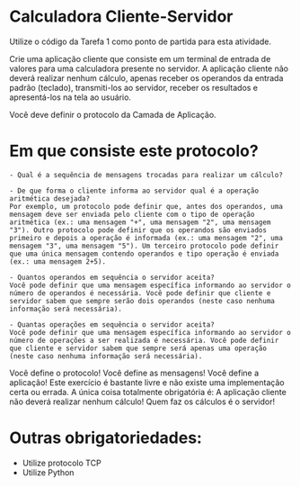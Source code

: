 # Calculadora Cliente-Servidor

Utilize o código da Tarefa 1 como ponto de partida para esta atividade.

Crie uma aplicação cliente que consiste em um terminal de entrada de valores para uma calculadora presente no servidor. A aplicação cliente não deverá realizar nenhum cálculo, apenas receber os operandos da entrada padrão (teclado), transmiti-los ao servidor, receber os resultados e apresentá-los na tela ao usuário.

Você deve definir o protocolo da Camada de Aplicação.

# Em que consiste este protocolo?

    - Qual é a sequência de mensagens trocadas para realizar um cálculo?

    - De que forma o cliente informa ao servidor qual é a operação aritmética desejada?
    Por exemplo, um protocolo pode definir que, antes dos operandos, uma mensagem deve ser enviada pelo cliente com o tipo de operação aritmética (ex.: uma mensagem "+", uma mensagem "2", uma mensagem "3"). Outro protocolo pode definir que os operandos são enviados primeiro e depois a operação é informada (ex.: uma mensagem "2", uma mensagem "3", uma mensagem "5"). Um terceiro protocolo pode definir que uma única mensagem contendo operandos e tipo operação é enviada (ex.: uma mensagem 2+5).

    - Quantos operandos em sequência o servidor aceita?
    Você pode definir que uma mensagem específica informando ao servidor o número de operandos é necessária. Você pode definir que cliente e servidor sabem que sempre serão dois operandos (neste caso nenhuma informação será necessária).

    - Quantas operações em sequência o servidor aceita?
    Você pode definir que uma mensagem específica informando ao servidor o número de operações a ser realizada é necessária. Você pode definir que cliente e servidor sabem que sempre será apenas uma operação (neste caso nenhuma informação será necessária).

Você define o protocolo! Você define as mensagens! Você define a aplicação! Este exercício é bastante livre e não existe uma implementação certa ou errada. A única coisa totalmente obrigatória é: A aplicação cliente não deverá realizar nenhum cálculo! Quem faz os cálculos é o servidor!

# Outras obrigatoriedades:
- Utilize protocolo TCP
- Utilize Python


